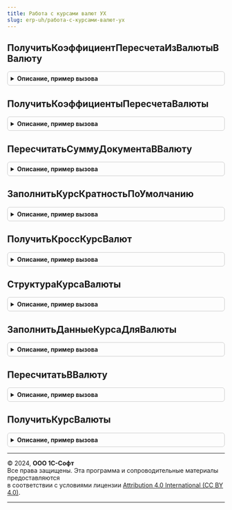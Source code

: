 ```yaml
---
title: Работа с курсами валют УХ
slug: erp-uh/работа-с-курсами-валют-ух
---
```



## ПолучитьКоэффициентПересчетаИзВалютыВВалюту
<details style="margin: 1em 0; padding: 0.5em; border: 1px solid #ccc; border-radius: 6px;">

<summary style="font-weight: bold; cursor: pointer;">Описание, пример вызова</summary>

```bsl

// Функция получает коэффициент пересчета из текущей валюты в новую валюту.
//
// Параметры:
//	ТекущаяВалюта - СправочникСсылка.Валюты - Текущая валюта документа
//	НоваяВалюта - СправочникСсылка.Валюты - Новая валюта документа
//	Дата - Дата - Дата документа
//
// Возвращаемое значение:
//	Число - Коэффициент пересчета в новую валюту
//
Функция ПолучитьКоэффициентПересчетаИзВалютыВВалюту(ТекущаяВалюта, НоваяВалюта, Дата) Экспорт
```

Пример вызова
```bsl
Результат = РаботаСКурсамиВалютУХ.ПолучитьКоэффициентПересчетаИзВалютыВВалюту(ТекущаяВалюта, НоваяВалюта, Дата) 
```
</details>

## ПолучитьКоэффициентыПересчетаВалюты
<details style="margin: 1em 0; padding: 0.5em; border: 1px solid #ccc; border-radius: 6px;">

<summary style="font-weight: bold; cursor: pointer;">Описание, пример вызова</summary>

```bsl

// Функция получает коэффициенты пересчета сумм из валюты документа в валюту взаиморасчетов,
// в валюты управленческого и регламентированного учета.
//
// Параметры:
//	ВалютаДокумента - СправочникСсылка.Валюты - Валюта документа
//	ВалютаВзаиморасчетов - СправочникСсылка.Валюты - Валюта взаиморасчетов документа
//	Период - Дата - Дата документа
//	КурсДокумента - Число - Необязательный, курс валюты документа
//	КратностьДокумента - Число - Необязательный, кратность валюты документа
//
// Возвращаемое значение:
//   Структура - Параметры курса валюты.
//	   * КоэффициентПересчетаВВалютуВзаиморасчетов 	- Число - Коэффициент пересчета в валюту взаиморасчетов.
//	   * КоэффициентПересчетаВВалютуУПР 			- Число - Коэффициент пересчета в валюту управленческого учета.
//	   * КоэффициентПересчетаВВалютуРегл 			- Число - Коэффициент пересчета в валюту регламентированного учета.
//
Функция ПолучитьКоэффициентыПересчетаВалюты(ВалютаДокумента, ВалютаВзаиморасчетов, Период, КурсДокумента = Неопределено, КратностьДокумента = Неопределено) Экспорт
```

Пример вызова
```bsl
Результат = РаботаСКурсамиВалютУХ.ПолучитьКоэффициентыПересчетаВалюты(ВалютаДокумента, ВалютаВзаиморасчетов, Период, КурсДокумента, КратностьДокумента);
```
</details>

## ПересчитатьСуммуДокументаВВалюту
<details style="margin: 1em 0; padding: 0.5em; border: 1px solid #ccc; border-radius: 6px;">

<summary style="font-weight: bold; cursor: pointer;">Описание, пример вызова</summary>

```bsl

// Функция пересчитывает сумму документа из текущей валюты в новую валюту.
//
// Параметры:
//	СуммаДокумента - Число - Текущая сумма документа
//	ТекущаяВалюта - СправочникСсылка.Валюты - Текущая валюта документа
//	НоваяВалюта - СправочникСсылка.Валюты - Новая валюта документа
//	Дата - Дата - Дата документа
//
// Возвращаемое значение:
//	Число - Новая сумма документа
//
Функция ПересчитатьСуммуДокументаВВалюту(СуммаДокумента, ТекущаяВалюта, НоваяВалюта, Дата) Экспорт
```

Пример вызова
```bsl
Результат = РаботаСКурсамиВалютУХ.ПересчитатьСуммуДокументаВВалюту(СуммаДокумента, ТекущаяВалюта, НоваяВалюта, Дата) 
```
</details>

## ЗаполнитьКурсКратностьПоУмолчанию
<details style="margin: 1em 0; padding: 0.5em; border: 1px solid #ccc; border-radius: 6px;">

<summary style="font-weight: bold; cursor: pointer;">Описание, пример вызова</summary>

```bsl

//Процедура заполняет курс и кратность документа по умолчанию
//
// Параметры:
//	Курс - Число - Курс для расчета
//	Кратность - Число - Кратность для расчета
//	ВалютаДокумента - СправочникСсылка.Валюты - Валюта документа
//	ВалютаВзаиморасчетов - СправочникСсылка.Валюты - Валюта взаиморасчетов документа
//	Дата - Дата - Необязательный, дата документа
//
Процедура ЗаполнитьКурсКратностьПоУмолчанию(Курс, Кратность, ВалютаДокумента, ВалютаВзаиморасчетов, Дата = Неопределено) Экспорт
```

Пример вызова
```bsl
РаботаСКурсамиВалютУХ.ЗаполнитьКурсКратностьПоУмолчанию(Курс, Кратность, ВалютаДокумента, ВалютаВзаиморасчетов, Дата);
```
</details>

## ПолучитьКроссКурсВалют
<details style="margin: 1em 0; padding: 0.5em; border: 1px solid #ccc; border-radius: 6px;">

<summary style="font-weight: bold; cursor: pointer;">Описание, пример вызова</summary>

```bsl

//Функция возвращает кросс-курс двух валют
//
// Параметры:
//	Валюта1 - Структура - Параметры курса валюты, относительно которой рассчитывается курс
//       * Курс      - Число - Курс валюты относительно валюты регламентированного учета.
//       * Кратность - Число - Кратность валюты относительно валюты регламентированного учета.
//	Валюта2 - Структура - Параметры курса валюты, курс которой рассчитывается
//       * Курс      - Число - Курс валюты относительно валюты регламентированного учета.
//       * Кратность - Число - Кратность относительно валюты регламентированного учета.
//
// Возвращаемое значение:
//   Структура - Параметры кросс-курса.
//       * Курс      - Число - Кросс-курс валюты.
//       * Кратность - Число - Приведенная кратность.
//
Функция ПолучитьКроссКурсВалют(Валюта1, Валюта2) Экспорт
```

Пример вызова
```bsl
Результат = РаботаСКурсамиВалютУХ.ПолучитьКроссКурсВалют(Валюта1, Валюта2) 
```
</details>

## СтруктураКурсаВалюты
<details style="margin: 1em 0; padding: 0.5em; border: 1px solid #ccc; border-radius: 6px;">

<summary style="font-weight: bold; cursor: pointer;">Описание, пример вызова</summary>

```bsl

//Функция возвращает структуру параметров курса валюты
//
// Параметры:
//	Курс - Число - Необязательный, курс валюты.
//	Кратность - Число - Необязательный, кратность валюты.
//
// Возвращаемое значение:
//   Структура - Параметры курса валюты.
//	   * Курс 		- Число - курс валюты.
//	   * Кратность 	- Число - кратность курса.
//
Функция СтруктураКурсаВалюты(Курс = 0, Кратность = 0) Экспорт
```

Пример вызова
```bsl
Результат = РаботаСКурсамиВалютУХ.СтруктураКурсаВалюты(Курс, Кратность);
```
</details>

## ЗаполнитьДанныеКурсаДляВалюты
<details style="margin: 1em 0; padding: 0.5em; border: 1px solid #ccc; border-radius: 6px;">

<summary style="font-weight: bold; cursor: pointer;">Описание, пример вызова</summary>

```bsl

// Устарела. Следует использовать РаботаСКурсамиВалют.ПолучитьКурсВалюты.
//Функция возвращает информацию о курсе валюты на основе ссылки на валюту.
// Данные возвращаются в виде структуры.
//
// Параметры:
// ВыбраннаяВалюта - Справочник.Валюты / Ссылка - ссылка на валюту, информацию
//                  о курсе которой необходимо получить
//
// Возвращаемое значение:
// ДанныеКурса   - стуктура, содержащая информацию о последней доступной
//                 записи курса
//
Функция ЗаполнитьДанныеКурсаДляВалюты(ВыбраннаяВалюта, Знач ДатаКурса=Неопределено) Экспорт
```

Пример вызова
```bsl
Результат = РаботаСКурсамиВалютУХ.ЗаполнитьДанныеКурсаДляВалюты(ВыбраннаяВалюта, ДатаКурса);
```
</details>

## ПересчитатьВВалюту
<details style="margin: 1em 0; padding: 0.5em; border: 1px solid #ccc; border-radius: 6px;">

<summary style="font-weight: bold; cursor: pointer;">Описание, пример вызова</summary>

```bsl

// Устарела. Следует использовать РаботаСКурсамиВалют.ПересчитатьВВалюту.
Функция ПересчитатьВВалюту(Знач Сумма, Знач ИсходнаяВалюта, Знач НоваяВалюта, Знач Дата) Экспорт
```

Пример вызова
```bsl
Результат = РаботаСКурсамиВалютУХ.ПересчитатьВВалюту(Сумма, ИсходнаяВалюта, НоваяВалюта, Дата) 
```
</details>

## ПолучитьКурсВалюты
<details style="margin: 1em 0; padding: 0.5em; border: 1px solid #ccc; border-radius: 6px;">

<summary style="font-weight: bold; cursor: pointer;">Описание, пример вызова</summary>

```bsl

// Устарела. Следует использовать РаботаСКурсамиВалют.ПолучитьКурсВалюты.
// Возвращает курс валюты на дату.
//
// Параметры:
//   Валюта    - СправочникСсылка.Валюты - Валюта, для которой получается курс.
//   ДатаКурса - Дата - Дата, на которую получается курс.
//
// Возвращаемое значение:
//   Структура - Параметры курса.
//       * Курс      - Число - Курс валюты на указанную дату.
//       * Кратность - Число - Кратность валюты на указанную дату.
//       * Валюта    - СправочникСсылка.Валюты - Ссылка валюты.
//       * ДатаКурса - Дата - Дата получения курса.
//
Функция ПолучитьКурсВалюты(Валюта, ДатаКурса) Экспорт
```

Пример вызова
```bsl
Результат = РаботаСКурсамиВалютУХ.ПолучитьКурсВалюты(Валюта, ДатаКурса) 
```
</details>

---

© 2024, **ООО 1С-Софт**  
Все права защищены. Эта программа и сопроводительные материалы предоставляются  
в соответствии с условиями лицензии [Attribution 4.0 International (CC BY 4.0)](https://creativecommons.org/licenses/by/4.0/legalcode).

---
